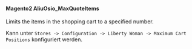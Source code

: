 #### Magento2 AliuOsio_MaxQuoteItems

Limits the items in the shopping cart to a specified number.

Kann unter `Stores -> Configuration -> Liberty Woman -> Maximum Cart Positions` konfiguriert werden.
